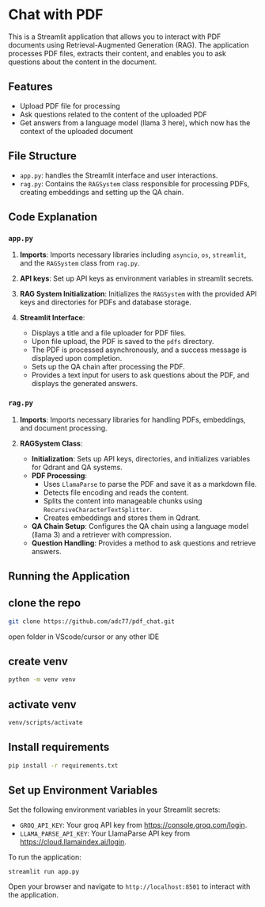 # Chat with PDF

This is a Streamlit application that allows you to interact with PDF documents using Retrieval-Augmented Generation (RAG). The application processes PDF files, extracts their content, and enables you to ask questions about the content in the document.

## Features

- Upload PDF file for processing
- Ask questions related to the content of the uploaded PDF
- Get answers from a language model (llama 3 here), which now has the context of the uploaded document


## File Structure

- `app.py`: handles the Streamlit interface and user interactions.
- `rag.py`: Contains the `RAGSystem` class responsible for processing PDFs, creating embeddings and setting up the QA chain.

## Code Explanation

### `app.py`

1. **Imports**: Imports necessary libraries including `asyncio`, `os`, `streamlit`, and the `RAGSystem` class from `rag.py`.

2. **API keys**: Set up API keys as environment variables in streamlit secrets.

3. **RAG System Initialization**: Initializes the `RAGSystem` with the provided API keys and directories for PDFs and database storage.

4. **Streamlit Interface**:
   - Displays a title and a file uploader for PDF files.
   - Upon file upload, the PDF is saved to the `pdfs` directory.
   - The PDF is processed asynchronously, and a success message is displayed upon completion.
   - Sets up the QA chain after processing the PDF.
   - Provides a text input for users to ask questions about the PDF, and displays the generated answers.


### `rag.py`

1. **Imports**: Imports necessary libraries for handling PDFs, embeddings, and document processing.

2. **RAGSystem Class**:
   - **Initialization**: Sets up API keys, directories, and initializes variables for Qdrant and QA systems.
   - **PDF Processing**: 
     - Uses `LlamaParse` to parse the PDF and save it as a markdown file.
     - Detects file encoding and reads the content.
     - Splits the content into manageable chunks using `RecursiveCharacterTextSplitter`.
     - Creates embeddings and stores them in Qdrant.
   - **QA Chain Setup**: Configures the QA chain using a language model (llama 3) and a retriever with compression.
   - **Question Handling**: Provides a method to ask questions and retrieve answers.

## Running the Application

## clone the repo

```bash
git clone https://github.com/adc77/pdf_chat.git
```
open folder in VScode/cursor or any other IDE

## create venv

```bash
python -m venv venv
```
## activate venv

```bash
venv/scripts/activate
```
## Install requirements

```bash
pip install -r requirements.txt
```
## Set up Environment Variables

Set the following environment variables in your Streamlit secrets:

- `GROQ_API_KEY`: Your groq API key from https://console.groq.com/login.
- `LLAMA_PARSE_API_KEY`: Your LlamaParse API key from https://cloud.llamaindex.ai/login.

To run the application:

```bash
streamlit run app.py
```

Open your browser and navigate to `http://localhost:8501` to interact with the application.

